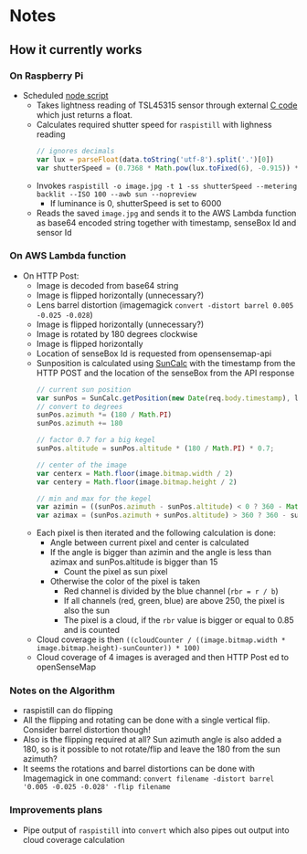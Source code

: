 # Notes

## How it currently works

### On Raspberry Pi

- Scheduled [node script](https://github.com/ubergesundheit/senseBox-cloud/blob/7040bc09c37e4beb707732450eb46c7647a951ae/raspberrypi/index.js)
  - Takes lightness reading of TSL45315 sensor through external [C code](https://github.com/ubergesundheit/senseBox-cloud/blob/7040bc09c37e4beb707732450eb46c7647a951ae/raspberrypi/tsl.c) which just returns a float.
  - Calculates required shutter speed for `raspistill` with lighness reading
    ```javascript
    // ignores decimals
    var lux = parseFloat(data.toString('utf-8').split('.')[0])
    var shutterSpeed = (0.7368 * Math.pow(lux.toFixed(6), -0.915)) * 1000000
    ```
  - Invokes `raspistill -o image.jpg -t 1 -ss shutterSpeed --metering backlit --ISO 100 --awb sun --nopreview`
    - If luminance is 0, shutterSpeed is set to 6000
  - Reads the saved `image.jpg` and sends it to the AWS Lambda function as base64 encoded string together with timestamp, senseBox Id and sensor Id
  
  
### On AWS Lambda function

- On HTTP Post:
  - Image is decoded from base64 string
  - Image is flipped horizontally (unnecessary?)
  - Lens barrel distortion (imagemagick `convert -distort barrel 0.005 -0.025 -0.028`)
  - Image is flipped horizontally (unnecessary?)
  - Image is rotated by 180 degrees clockwise
  - Image is flipped horizontally
  - Location of senseBox Id is requested from opensensemap-api
  - Sunposition is calculated using [SunCalc](https://github.com/mourner/suncalc) with the timestamp from the HTTP POST and the location of the senseBox from the API response
      ```javascript
      // current sun position
      var sunPos = SunCalc.getPosition(new Date(req.body.timestamp), location.lat, location.lon)
      // convert to degrees
      sunPos.azimuth *= (180 / Math.PI)
      sunPos.azimuth += 180

      // factor 0.7 for a big kegel
      sunPos.altitude = sunPos.altitude * (180 / Math.PI) * 0.7;

      // center of the image
      var centerx = Math.floor(image.bitmap.width / 2)
      var centery = Math.floor(image.bitmap.height / 2)

      // min and max for the kegel
      var azimin = ((sunPos.azimuth - sunPos.altitude) < 0 ? 360 - Math.abs(sunPos.azimuth - sunPos.altitude) : sunPos.azimuth - sunPos.altitude);
      var azimax = (sunPos.azimuth + sunPos.altitude) > 360 ? 360 - sunPos.azimuth + sunPos.altitude : sunPos.azimuth + sunPos.altitude;
      ```
  - Each pixel is then iterated and the following calculation is done:
    - Angle between current pixel and center is calculated
    - If the angle is bigger than azimin and the angle is less than azimax and sunPos.altitude is bigger than 15
      - Count the pixel as sun pixel
    - Otherwise the color of the pixel is taken
      - Red channel is divided by the blue channel (`rbr = r / b`)
      - If all channels (red, green, blue) are above 250, the pixel is also the sun
      - The pixel is a cloud, if the `rbr` value is bigger or equal to 0.85 and is counted
  - Cloud coverage is then `((cloudCounter / ((image.bitmap.width * image.bitmap.height)-sunCounter)) * 100)`
  - Cloud coverage of 4 images is averaged and then HTTP Post ed to openSenseMap

 
 ### Notes on the Algorithm
 - raspistill can do flipping
 - All the flipping and rotating can be done with a single vertical flip. Consider barrel distortion though!
 - Also is the flipping required at all? Sun azimuth angle is also added a 180, so is it possible to not rotate/flip and leave the 180 from the sun azimuth?
 - It seems the rotations and barrel distortions can be done with Imagemagick in one command: `convert filename -distort barrel '0.005 -0.025 -0.028' -flip filename`
 
 ### Improvements plans
 - Pipe output of `raspistill` into `convert` which also pipes out output into cloud coverage calculation
